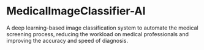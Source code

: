 # MedicalImageClassifier-AI
A deep learning-based image classification system to automate the medical screening process, reducing the workload on medical professionals and improving the accuracy and speed of diagnosis.
